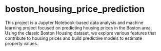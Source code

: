 # boston_housing_price_prediction
This project is a Jupyter Notebook-based data analysis and machine learning project focused on predicting housing prices in the Boston area. Using the classic Boston Housing dataset, we explore various features that contribute to housing prices and build predictive models to estimate property values.
